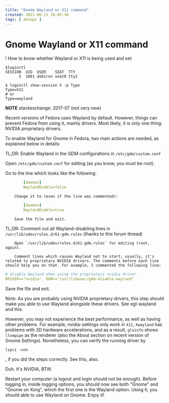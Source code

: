 ```yaml
---
title: "Gnome Wayland or X11 command"
created: 2021-06-13 18:45:30
tags: [ devops ]
---
```


# Gnome Wayland or X11 command

! How to know whether Wayland or X11 is being used and set

```bsh
$loginctl
SESSION  UID  USER    SEAT  TTY
      5  1001 debiron seat0 tty2

$ loginctl show-session 5 -p Type
Type=X11
# or 
Type=wayland
```

**NOTE** stackexchange: 2017-07 (not very new)

Recent versions of Fedora uses Wayland by default. However, things can prevent Fedora from using it, mainly drivers. Most likely, it is only one thing: NVIDIA proprietary drivers.

To enable Wayland for Gnome in Fedora, two main actions are needed, as explained below in details:

TL;DR: Enable Wayland in the GDM configurations in `/etc/gdm/custom.conf`

Open `/etc/gdm/custom.conf` for editing (as you know, you must be root).

Go to the line which looks like the following:

```yml
        [daemon]
        WaylandEnable=false
```

        Change it to (even if the line was commented):
		
```yml
        [daemon]
        WaylandEnable=true
```
        Save the file and exit.

TL;DR: Comment out all Wayland-disabling lines in `/usr/lib/udev/rules.d/61-gdm.rules` (thanks to this forum thread)

        Open `/usr/lib/udev/rules.d/61-gdm.rules` for editing (root, again).

        Comment lines which causes Wayland not to start; usually, it's related to proprietary NVIDIA drivers. The comments before each line should help you on that. For example, I commented the following line:

```yml
# disable Wayland when using the proprietary nvidia driver
DRIVER=="nvidia", RUN+="/usr/libexec/gdm-disable-wayland"
```

Save the file and exit.

Note: As you are probably using NVIDIA proprietary drivers, this step should make you able to use Wayland alongside these drivers. See egl-wayland and this.

However, you may not experience the best performance, as well as having other problems. For example, nvidia-settings only work in `X11`, `Xwayland` has problems with 3D hardware accelerations, and as a result, `glxinfo` shows `llvmpipe` as the renderer (also the About section on recent version of Gnome Settings). Nonetheless, you can verify the running driver by 
		
```bsh
lspci -vnn
```

, if you did the steps correctly. See this, also.

Duh. It's NVIDIA, BTW.

Restart your computer (a logout and login should not be enough). Before logging in, inside logging options, you should now see both "Gnome" and "Gnome on Xorg", which the first one is the Wayland option. Using it, you should able to use Wayland on Gnome. Enjoy it!
